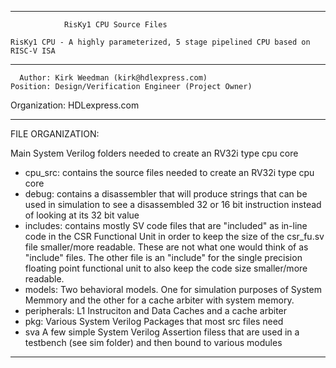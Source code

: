 ****************************************************************************************

				RisKy1 CPU Source Files

    RisKy1 CPU - A highly parameterized, 5 stage pipelined CPU based on RISC-V ISA
----------------------------------------------------------------------------------------

      Author: Kirk Weedman (kirk@hdlexpress.com)
    Position: Design/Verification Engineer (Project Owner)
Organization: HDLexpress.com

----------------------------------------------------------------------------------------

FILE ORGANIZATION:

Main System Verilog folders needed to create an RV32i type cpu core
- cpu_src:     contains the source files needed to create an RV32i type cpu core
- debug:       contains a disassembler that will produce strings that can be used in simulation
               to see a disassembled 32 or 16 bit instruction instead of looking at its 32 bit value
- includes:    contains mostly SV code files that are "included" as in-line code in the CSR Functional Unit
               in order to keep the size of the csr_fu.sv file smaller/more readable.  These are not what
               one would think of as "include" files. The other file is an "include" for the single precision
               floating point functional unit to also keep the code size smaller/more readable.
- models:      Two behavioral models. One for simulation purposes of System Memmory and the other for a
               cache arbiter with system memory.
- peripherals: L1 Instruciton and Data Caches and a cache arbiter
- pkg:         Various System Verilog Packages that most src files need
- sva          A few simple System Verilog Assertion filess that are used in a testbench (see sim folder) and then
               bound to various modules

 
****************************************************************************************
